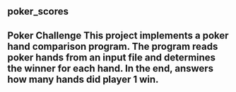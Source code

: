 ## poker_scores
## Poker Challenge  This project implements a poker hand comparison program. The program reads poker hands from an input file and determines the winner for each hand.  In the end, answers how many hands did player 1 win. 

